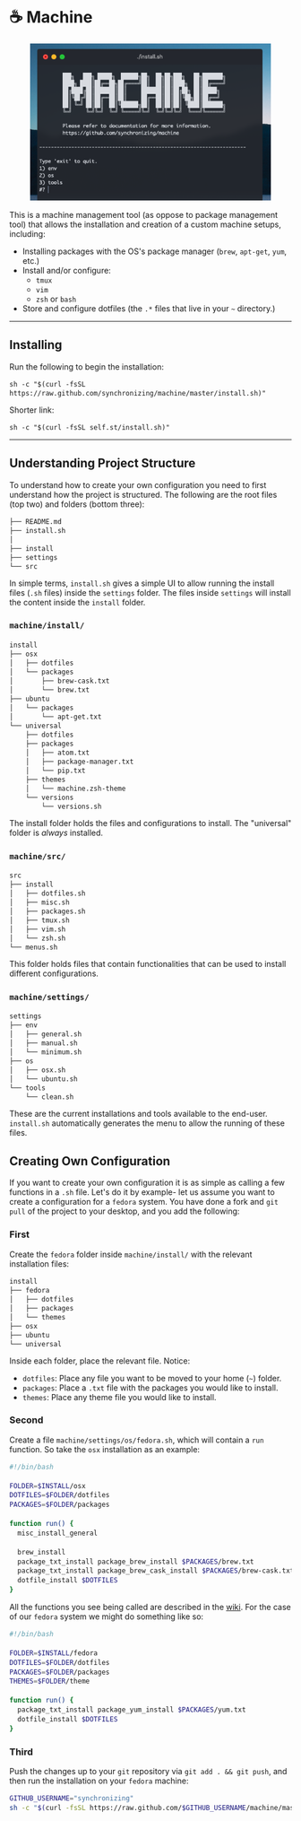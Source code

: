 # ☕️ Machine

<p align="center">
  <img height="280" src="./.github/images/machine.png">
  <br>
</p>

This is a machine management tool (as oppose to package management tool) that allows the installation and creation of a custom machine setups, including:

* Installing packages with the OS's package manager (`brew`, `apt-get`, `yum`, etc.)
* Install and/or configure:
  * `tmux`
  * `vim`
  * `zsh` or `bash`
* Store and configure dotfiles (the `.*` files that live in your `~` directory.)

---

## Installing

Run the following to begin the installation:

```
sh -c "$(curl -fsSL https://raw.github.com/synchronizing/machine/master/install.sh)"
```

Shorter link:

```
sh -c "$(curl -fsSL self.st/install.sh)"
```

---

## Understanding Project Structure

To understand how to create your own configuration you need to first understand how the project is structured. The following are the root files (top two) and folders (bottom three):

```tree
├── README.md
├── install.sh
│
├── install
├── settings
└── src
```

In simple terms, `install.sh` gives a simple UI to allow running the install files (`.sh` files) inside the `settings` folder. The files inside `settings` will install the content inside the `install` folder.

### `machine/install/`

```tree
install
├── osx
│   ├── dotfiles
│   └── packages
│       ├── brew-cask.txt
│       └── brew.txt
├── ubuntu
│   └── packages
│       └── apt-get.txt
└── universal
    ├── dotfiles
    ├── packages
    │   ├── atom.txt
    │   ├── package-manager.txt
    │   └── pip.txt
    ├── themes
    │   └── machine.zsh-theme
    └── versions
        └── versions.sh
```

The install folder holds the files and configurations to install. The "universal" folder is _always_ installed.

### `machine/src/`

```tree
src
├── install
│   ├── dotfiles.sh
│   ├── misc.sh
│   ├── packages.sh
│   ├── tmux.sh
│   ├── vim.sh
│   └── zsh.sh
└── menus.sh
```

This folder holds files that contain functionalities that can be used to install different configurations.

### `machine/settings/`

```tree
settings
├── env
│   ├── general.sh
│   ├── manual.sh
│   └── minimum.sh
├── os
│   ├── osx.sh
│   └── ubuntu.sh
└── tools
    └── clean.sh
```

These are the current installations and tools available to the end-user. `install.sh` automatically generates the menu to allow the running of these files.

## Creating Own Configuration

If you want to create your own configuration it is as simple as calling a few functions in a `.sh` file. Let's do it by example- let us assume you want to create a configuration for a `fedora` system. You have done a fork and `git pull` of the project to your desktop, and you add the following:

### First

Create the `fedora` folder inside `machine/install/` with the relevant installation files:

```tree
install
├── fedora
│   ├── dotfiles
│   ├── packages
│   └── themes
├── osx
├── ubuntu
└── universal
```

Inside each folder, place the relevant file. Notice:

* `dotfiles`: Place any file you want to be moved to your home (`~`) folder.
* `packages`: Place a `.txt` file with the packages you would like to install.
* `themes`: Place any theme file you would like to install.

### Second

Create a file `machine/settings/os/fedora.sh`, which will contain a `run` function. So take the `osx` installation as an example:

```bash
#!/bin/bash

FOLDER=$INSTALL/osx
DOTFILES=$FOLDER/dotfiles
PACKAGES=$FOLDER/packages

function run() {
  misc_install_general

  brew_install
  package_txt_install package_brew_install $PACKAGES/brew.txt
  package_txt_install package_brew_cask_install $PACKAGES/brew-cask.txt
  dotfile_install $DOTFILES
}
```

All the functions you see being called are described in the [wiki](https://raw.github.com/synchronizing/machine). For the case of our `fedora` system we might do something like so:

```bash
#!/bin/bash

FOLDER=$INSTALL/fedora
DOTFILES=$FOLDER/dotfiles
PACKAGES=$FOLDER/packages
THEMES=$FOLDER/theme

function run() {
  package_txt_install package_yum_install $PACKAGES/yum.txt
  dotfile_install $DOTFILES
}
```

### Third

Push the changes up to your `git` repository via `git add . && git push`, and then run the installation on your `fedora` machine:

```bash
GITHUB_USERNAME="synchronizing"
sh -c "$(curl -fsSL https://raw.github.com/$GITHUB_USERNAME/machine/master/install.sh)"
```

